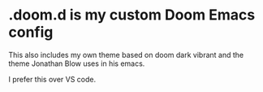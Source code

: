 # .doom.d is my custom Doom Emacs config
This also includes my own theme based on doom dark vibrant and the theme Jonathan Blow uses in his emacs. 

I prefer this over VS code. 
